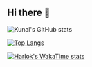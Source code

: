 ## Hi there 👋

![Kunal's GitHub stats](https://github-readme-stats.vercel.app/api?username=Kunalverse&hide=contribs,prs)

[![Top Langs](https://github-readme-stats.vercel.app/api/top-langs/?username=Kunalverse&layout=donut-vertical)](https://github.com/anuraghazra/github-readme-stats)

[![Harlok's WakaTime stats](https://github-readme-stats.vercel.app/api/wakatime?username=Kunalverse)](https://github.com/anuraghazra/github-readme-stats)
<!--
**Kunalverse/Kunalverse** is a ✨ _special_ ✨ repository because its `README.md` (this file) appears on your GitHub profile.

Here are some ideas to get you started:

- 🔭 I’m currently working on ...
- 🌱 I’m currently learning ...
- 👯 I’m looking to collaborate on ...
- 🤔 I’m looking for help with ...
- 💬 Ask me about ...
- 📫 How to reach me: ...
- 😄 Pronouns: ...
- ⚡ Fun fact: ...
-->
